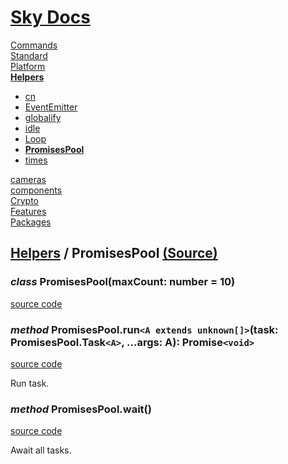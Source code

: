 <!--- This PromisesPool was auto-generated using "npx sky readme" --> 

# [Sky Docs](../../README.md)

[Commands](..%2F..%2F%5Fcommands%2FREADME.md)   
[Standard](..%2F..%2Fstandard%2FREADME.md)   
[Platform](..%2F..%2Fplatform%2FREADME.md)   
**[Helpers](..%2F..%2Fhelpers%2FREADME.md)**   
* [cn](..%2F..%2Fhelpers%2FclassNames%2FREADME.md)
* [EventEmitter](..%2F..%2Fhelpers%2FEventEmitter%2FREADME.md)
* [globalify](..%2F..%2Fhelpers%2Fglobalify%2FREADME.md)
* [idle](..%2F..%2Fhelpers%2Fidle%2FREADME.md)
* [Loop](..%2F..%2Fhelpers%2FLoop%2FREADME.md)
* **[PromisesPool](..%2F..%2Fhelpers%2FPromisesPool%2FREADME.md)**
* [times](..%2F..%2Fhelpers%2Ftimes%2FREADME.md)
  
[cameras](..%2F..%2Fcameras%2FREADME.md)   
[components](..%2F..%2Fcomponents%2FREADME.md)   
[Crypto](..%2F..%2Fcrypto%2FREADME.md)   
[Features](..%2F..%2Ffeatures%2FREADME.md)   
[Packages](..%2F..%2Fpkgs%2FREADME.md)   

## [Helpers](..%2F..%2Fhelpers%2FREADME.md) / PromisesPool [(Source)](..%2F..%2Fhelpers%2FPromisesPool%2F)

  
### _class_ PromisesPool(maxCount: number = 10)

[source code](%5FPromisesPool.ts)

### _method_ PromisesPool.run`<A extends unknown[]>`(task: PromisesPool.Task`<A>`, ...args: A): Promise`<void>`

[source code](%5FPromisesPool+run.ts)

Run task.

### _method_ PromisesPool.wait()

[source code](%5FPromisesPool+wait.ts)  

Await all tasks.